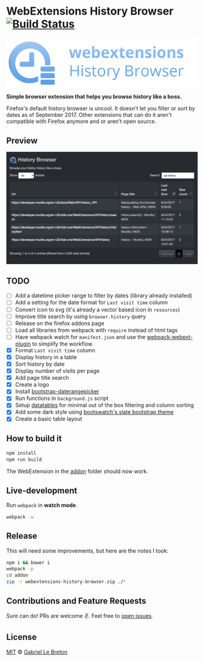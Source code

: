 # WebExtensions History Browser [![Build Status](https://travis-ci.org/GabLeRoux/webextensions-history-browser.svg?branch=master)](https://travis-ci.org/GabLeRoux/webextensions-history-browser)

![webextensions-history-browser-readme](resources/webextensions-history-browser-readme.png)

**Simple browser extension that helps you browse history like a boss.**

Firefox's default history browser is uncool. It doesn't let you filter or sort by dates as of September 2017. Other extensions that can do it aren't compatible with Firefox anymore and or aren't open source.

## Preview

![WebExtensions History Browser preview](resources/webextensions-history-browser-screenshot.png)

## TODO

- [ ] Add a datetime picker range to filter by dates (library already installed)
- [ ] Add a setting for the date format for `Last visit time` column
- [ ] Convert icon to svg (it's already a vector based icon in `resources`)
- [ ] Improve title search by using `browser.history` query
- [ ] Release on the firefox addons page
- [ ] Load all libraries from webpack with `require` instead of html tags
- [ ] Have webpack watch for `manifest.json` and use the [webpack-webext-plugin](https://github.com/rpl/webpack-webext-plugin) to simplify the workflow.
- [x] Format `Last visit time` column
- [x] Display history in a table
- [x] Sort history by date
- [x] Display number of visits per page
- [x] Add page title search
- [x] Create a logo
- [x] Install [bootstrap-daterangepicker](http://www.daterangepicker.com/)
- [x] Run functions in `background.js` script
- [x] Setup [datatables](https://datatables.net/) for minimal out of the box filtering and column sorting
- [x] Add some dark style using [bootswatch's slate bootstrap theme](https://bootswatch.com/slate/)
- [x] Create a basic table layout

## How to build it

```bash
npm install
npm run build
```

The WebExtension in the [addon](addon/) folder should now work.

## Live-development

Run `webpack` in **watch mode**. 

```bash
webpack -w
```

## Release

This will need some improvements, but here are the notes I took:

```bash
npm i && bower i
webpack -p
cd addon
zip -r webextensions-history-browser.zip ./*
```

## Contributions and Feature Requests

Sure can do! PRs are welcome :v:. Feel free to [open issues](https://github.com/GabLeRoux/webextensions-history-browser/issues).

## License

[MIT](LICENSE.md) © [Gabriel Le Breton](https://gableroux.com)
